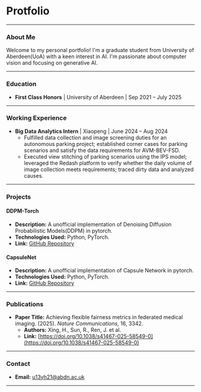 # Protfolio

---

### About Me

Welcome to my personal portfolio! I'm a graduate student from University of Aberdeen(UoA) with a keen interest in AI. I'm passionate about computer vision and focusing on generative AI.

---

### Education

* **First Class Honors** | University of Aberdeen | Sep 2021 – July 2025

---

### Working Experience

* **Big Data Analytics Intern** | Xiaopeng | June 2024 – Aug 2024
    * Fulfilled data collection and image screening duties for an autonomous parking project; established corner cases for parking scenarios and satisfy the data requirements for AVM-BEV-FSD.
    * Executed view stitching of parking scenarios using the IPS model; leveraged the Redash platform to verify whether the daily volume of image collection meets requirements; traced dirty data and analyzed causes.

---

### Projects

#### DDPM-Torch

* **Description:** A unofficial implementation of Denoising Diffusion Probabilistic Models(DDPM) in pytorch.
* **Technologies Used:** Python, PyTorch.
* **Link:** [GitHub Repository](https://github.com/abdn-hyd/DDPM-Torch)

#### CapsuleNet

* **Description:** A unofficial implementation of Capsule Network in pytorch.
* **Technologies Used:** Python, PyTorch.
* **Link:** [GitHub Repository](https://github.com/abdn-hyd/CapsuleNet)

---

### Publications

* **Paper Title:** Achieving flexible fairness metrics in federated medical imaging. (2025). *Nature Communications*, 16, 3342.
    * **Authors:** Xing, H., Sun, R., Ren, J. et al.
    * **Link:** [https://doi.org/10.1038/s41467-025-58549-0](https://doi.org/10.1038/s41467-025-58549-0)

---

### Contact

* **Email:** [u13yh21@abdn.ac.uk](mailto:u13yh21@abdn.ac.uk)

---
